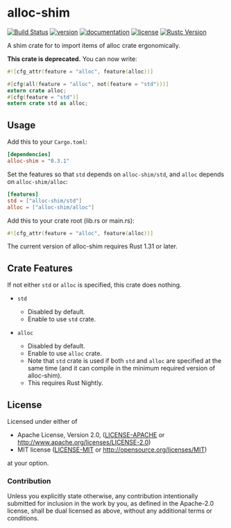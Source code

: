 # alloc-shim

[![Build Status](https://travis-ci.com/taiki-e/alloc-shim.svg?branch=master)](https://travis-ci.com/taiki-e/alloc-shim)
[![version](https://img.shields.io/crates/v/alloc-shim.svg)](https://crates.io/crates/alloc-shim/)
[![documentation](https://docs.rs/alloc-shim/badge.svg)](https://docs.rs/alloc-shim/)
[![license](https://img.shields.io/crates/l/alloc-shim.svg)](https://crates.io/crates/alloc-shim/)
[![Rustc Version](https://img.shields.io/badge/rustc-1.31+-lightgray.svg)](https://blog.rust-lang.org/2018/12/06/Rust-1.31-and-rust-2018.html)

A shim crate for to import items of alloc crate ergonomically.

**This crate is deprecated.** You can now write:

```rust
#![cfg_attr(feature = "alloc", feature(alloc))]

#[cfg(all(feature = "alloc", not(feature = "std")))]
extern crate alloc;
#[cfg(feature = "std")]
extern crate std as alloc;
```

## Usage

Add this to your `Cargo.toml`:

```toml
[dependencies]
alloc-shim = "0.3.1"
```

Set the features so that `std` depends on `alloc-shim/std`, and `alloc` depends on `alloc-shim/alloc`:

```toml
[features]
std = ["alloc-shim/std"]
alloc = ["alloc-shim/alloc"]
```

Add this to your crate root (lib.rs or main.rs):

```rust
#![cfg_attr(feature = "alloc", feature(alloc))]
```

The current version of alloc-shim requires Rust 1.31 or later.

## Crate Features

If not either `std` or `alloc` is specified, this crate does nothing.

* `std`
  * Disabled by default.
  * Enable to use `std` crate.

* `alloc`
  * Disabled by default.
  * Enable to use `alloc` crate.
  * Note that `std` crate is used if both `std` and `alloc` are specified at the same time (and it can compile in the minimum required version of alloc-shim).
  * This requires Rust Nightly.

## License

Licensed under either of

* Apache License, Version 2.0, ([LICENSE-APACHE](LICENSE-APACHE) or <http://www.apache.org/licenses/LICENSE-2.0>)
* MIT license ([LICENSE-MIT](LICENSE-MIT) or <http://opensource.org/licenses/MIT>)

at your option.

### Contribution

Unless you explicitly state otherwise, any contribution intentionally submitted for inclusion in the work by you, as defined in the Apache-2.0 license, shall be dual licensed as above, without any additional terms or conditions.
